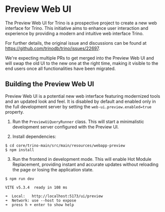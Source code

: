 # Preview Web UI

The Preview Web UI for Trino is a prospective project to create a new web
interface for Trino. This initiative aims to enhance user interaction and
experience by providing  a modern and intuitive web interface Trino.

For further details, the original issue and discussions can be found at
https://github.com/trinodb/trino/issues/22697.

We're expecting multiple PRs to get merged into the Preview Web UI and will
swap the old UI to the new one at the right time, making it visible to the
end users once all functionalities have been migrated.

## Building the Preview Web UI

Preview Web UI is a potential new web interface featuring modernized tools
and an updated look and feel. It is disabled by default and enabled only
in the full development server by setting the `web-ui.preview.enabled=true`
property.

1. Run the `PreviewUiQueryRunner` class. This will start a minimalistic
   development server configured with the Preview UI.

2. Install dependencies:

```
$ cd core/trino-main/src/main/resources/webapp-preview
$ npm install
```

3. Run the frontend in development mode. This will enable Hot Module Replacement,
   providing instant and accurate updates without reloading the page or losing the
   application state.

```
$ npm run dev

VITE v5.3.4  ready in 108 ms

➜  Local:   http://localhost:5173/ui/preview
➜  Network: use --host to expose
➜  press h + enter to show help
```
